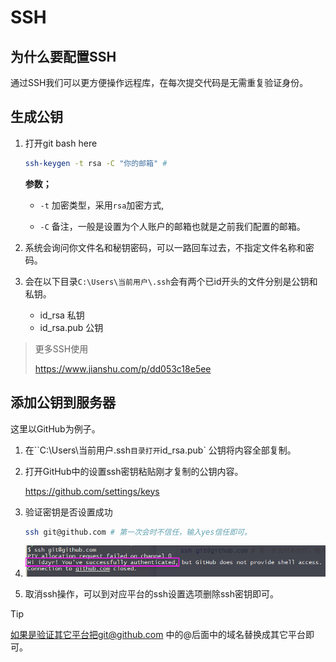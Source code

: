 # SSH

## 为什么要配置SSH

通过SSH我们可以更方便操作远程库，在每次提交代码是无需重复验证身份。

## 生成公钥

1. 打开git bash here

   ```bash
   ssh-keygen -t rsa -C "你的邮箱" # 
   ```

   **参数；**

   - `-t` 加密类型，采用`rsa`加密方式,

   - `-C` 备注，一般是设置为个人账户的邮箱也就是之前我们配置的邮箱。

2. 系统会询问你文件名和秘钥密码，可以一路回车过去，不指定文件名称和密码。

3. 会在以下目录`C:\Users\当前用户\.ssh`会有两个已id开头的文件分别是公钥和私钥。

   - id_rsa 私钥
   - id_rsa.pub 公钥

> 更多SSH使用
>
> https://www.jianshu.com/p/dd053c18e5ee

## 添加公钥到服务器

这里以GitHub为例子。

1. 在``C:\Users\当前用户\.ssh`目录打开`id_rsa.pub` 公钥将内容全部复制。

2. 打开GitHub中的设置ssh密钥粘贴刚才复制的公钥内容。

   https://github.com/settings/keys

3. 验证密钥是否设置成功

   ```bash
   ssh git@github.com # 第一次会时不信任，输入yes信任即可。
   ```

4. ![image-20220319212314545](ssh-images/image-20220319212314545.png)

5. 取消ssh操作，可以到对应平台的ssh设置选项删除ssh密钥即可。

   

> [!TIP] 
>
> 如果是验证其它平台把git@github.com 中的@后面中的域名替换成其它平台即可。











